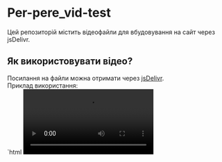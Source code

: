 # Per-pere_vid-test  
Цей репозиторій містить відеофайли для вбудовування на сайт через jsDelivr.  

## Як використовувати відео?  
Посилання на файли можна отримати через [jsDelivr](https://www.jsdelivr.com/).  
Приклад використання:  
`html
<video controls autoplay loop>
  <source src="https://cdn.jsdelivr.net/gh/Surzik25/Per-pere_vid-test/video.mp4" type="video/mp4">
  Ваш браузер не підтримує відео.
</video>
